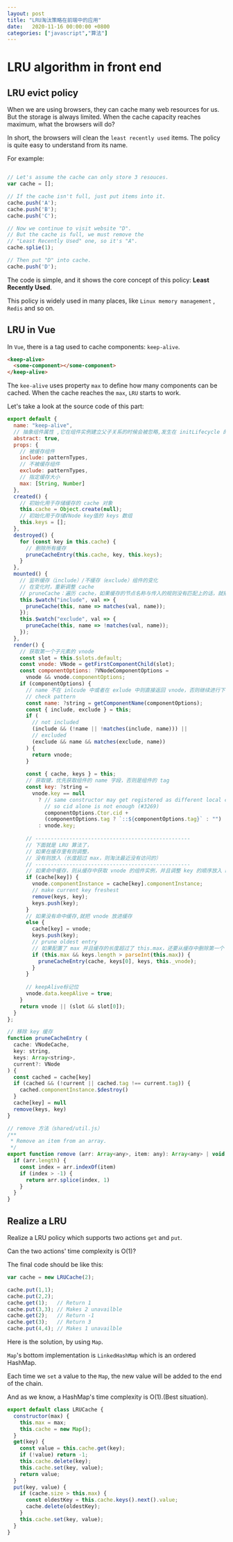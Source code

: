 ```yaml
---
layout: post
title: "LRU淘汰策略在前端中的应用"
date:   2020-11-16 00:00:00 +0800
categories: ["javascript","算法"]
---
```



# LRU algorithm in front end

## LRU evict policy

When we are using browsers, they can cache many web resources for us. But the storage is always limited. When the cache capacity reaches maximum, what the browsers will do?

In short, the browsers will clean the `least recently used` items. The policy is quite easy to understand from its name.

For example: 

```js

// Let's assume the cache can only store 3 resouces.
var cache = [];

// If the cache isn't full, just put items into it.
cache.push('A');
cache.push('B');
cache.push('C');

// Now we continue to visit website "D".
// But the cache is full, we must remove the
// "Least Recently Used" one, so it's "A".
cache.splie(1);

// Then put "D" into cache.
cache.push('D');
```

The code is simple, and it shows the core concept of this policy: **Least Recently Used**.

This policy is widely used in many places, like `Linux memory management` , `Redis` and so on.

## LRU in Vue

In `Vue`, there is a tag used to cache components: `keep-alive`.

```html
<keep-alive>
  <some-component></some-component>
</keep-alive>
```

The `kee-alive` uses property `max` to define how many components can be cached. When the cache reaches the `max`, `LRU` starts to work.

Let's take a look at the source code of this part:

```js
export default {
  name: "keep-alive",
  // 抽象组件属性 ,它在组件实例建立父子关系的时候会被忽略,发生在 initLifecycle 的过程中
  abstract: true, 
  props: {
    // 被缓存组件
    include: patternTypes, 
    // 不被缓存组件
    exclude: patternTypes,
    // 指定缓存大小
    max: [String, Number] 
  },
  created() {
    // 初始化用于存储缓存的 cache 对象
    this.cache = Object.create(null);
    // 初始化用于存储VNode key值的 keys 数组
    this.keys = []; 
  },
  destroyed() {
    for (const key in this.cache) {
      // 删除所有缓存
      pruneCacheEntry(this.cache, key, this.keys);
    }
  },
  mounted() {
    // 监听缓存（include）/不缓存（exclude）组件的变化
    // 在变化时，重新调整 cache
    // pruneCache：遍历 cache，如果缓存的节点名称与传入的规则没有匹配上的话，就把这个节点从缓存中移除
    this.$watch("include", val => {
      pruneCache(this, name => matches(val, name));
    });
    this.$watch("exclude", val => {
      pruneCache(this, name => !matches(val, name));
    });
  },
  render() {
    // 获取第一个子元素的 vnode
    const slot = this.$slots.default;
    const vnode: VNode = getFirstComponentChild(slot);
    const componentOptions: ?VNodeComponentOptions =
      vnode && vnode.componentOptions;
    if (componentOptions) {
      // name 不在 inlcude 中或者在 exlude 中则直接返回 vnode，否则继续进行下一步
      // check pattern
      const name: ?string = getComponentName(componentOptions);
      const { include, exclude } = this;
      if (
        // not included
        (include && (!name || !matches(include, name))) ||
        // excluded
        (exclude && name && matches(exclude, name))
      ) {
        return vnode;
      }
      
      const { cache, keys } = this;
      // 获取键，优先获取组件的 name 字段，否则是组件的 tag
      const key: ?string =
        vnode.key == null
          ? // same constructor may get registered as different local components
            // so cid alone is not enough (#3269)
            componentOptions.Ctor.cid +
            (componentOptions.tag ? `::${componentOptions.tag}` : "")
          : vnode.key;
        
      // --------------------------------------------------
      // 下面就是 LRU 算法了，
      // 如果在缓存里有则调整，
      // 没有则放入（长度超过 max，则淘汰最近没有访问的）
      // --------------------------------------------------
      // 如果命中缓存，则从缓存中获取 vnode 的组件实例，并且调整 key 的顺序放入 keys 数组的末尾
      if (cache[key]) {
        vnode.componentInstance = cache[key].componentInstance;
        // make current key freshest
        remove(keys, key);
        keys.push(key);
      }
      // 如果没有命中缓存,就把 vnode 放进缓存
      else {
        cache[key] = vnode;
        keys.push(key);
        // prune oldest entry
        // 如果配置了 max 并且缓存的长度超过了 this.max，还要从缓存中删除第一个
        if (this.max && keys.length > parseInt(this.max)) {
          pruneCacheEntry(cache, keys[0], keys, this._vnode);
        }
      }
      
      // keepAlive标记位
      vnode.data.keepAlive = true;
    }
    return vnode || (slot && slot[0]);
  }
};

// 移除 key 缓存
function pruneCacheEntry (
  cache: VNodeCache,
  key: string,
  keys: Array<string>,
  current?: VNode
) {
  const cached = cache[key]
  if (cached && (!current || cached.tag !== current.tag)) {
    cached.componentInstance.$destroy()
  }
  cache[key] = null
  remove(keys, key)
}

// remove 方法（shared/util.js）
/**
 * Remove an item from an array.
 */
export function remove (arr: Array<any>, item: any): Array<any> | void {
  if (arr.length) {
    const index = arr.indexOf(item)
    if (index > -1) {
      return arr.splice(index, 1)
    }
  }
}
```

## Realize a LRU

Realize a LRU policy which supports two actions `get` and `put`.

Can the two actions' time complexity is O(1)?

The final code should be like this:

```js
var cache = new LRUCache(2);

cache.put(1,1);
cache.put(2,2);
cache.get(1);   // Return 1
cache.put(3,3); // Makes 2 unavailble
cache.get(2);   // Return -1
cache.get(3);   // Return 3
cache.put(4,4); // Makes 1 unavailble
```

Here is the solution, by using `Map`.

`Map`'s bottom implementation is `LinkedHashMap` which is an ordered HashMap.

Each time we `set` a value to the `Map`, the new value will be added to the end of the chain.

And as we know, a HashMap's time complexity is O(1).(Best situation).

```js
export default class LRUCache {
  constructor(max) {
    this.max = max;
    this.cache = new Map();
  }
  get(key) {
    const value = this.cache.get(key);
    if (!value) return -1;
    this.cache.delete(key);
    this.cache.set(key, value);
    return value;
  }
  put(key, value) {
    if (cache.size > this.max) {
      const oldestKey = this.cache.keys().next().value;
      cache.delete(oldestKey);
    }
    this.cache.set(key, value);
  }
}
```